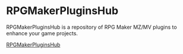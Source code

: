# RPGMakerPluginsHub
RPGMakerPluginsHub is a repository of RPG Maker MZ/MV plugins to enhance your game projects.

[RPGMakerPluginsHub](https://herigaudus.github.io/RPGMakerPluginsHub/)